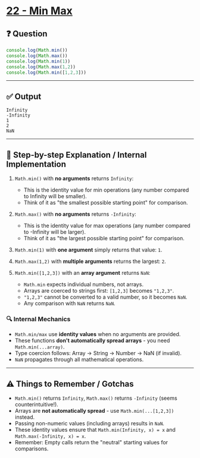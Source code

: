# [22 - Min Max](https://bigfrontend.dev/quiz/min-max)

## ❓ Question
```javascript
console.log(Math.min())
console.log(Math.max())
console.log(Math.min(1))
console.log(Math.max(1,2))
console.log(Math.min([1,2,3]))
```

---

## ✅ Output

```
Infinity
-Infinity
1
2
NaN
```

---

## 🧠 Step-by-step Explanation / Internal Implementation

1. `Math.min()` with **no arguments** returns `Infinity`:
   - This is the identity value for min operations (any number compared to Infinity will be smaller).
   - Think of it as "the smallest possible starting point" for comparison.

2. `Math.max()` with **no arguments** returns `-Infinity`:
   - This is the identity value for max operations (any number compared to -Infinity will be larger).
   - Think of it as "the largest possible starting point" for comparison.

3. `Math.min(1)` with **one argument** simply returns that value: `1`.

4. `Math.max(1,2)` with **multiple arguments** returns the largest: `2`.

5. `Math.min([1,2,3])` with an **array argument** returns `NaN`:
   - `Math.min` expects individual numbers, not arrays.
   - Arrays are coerced to strings first: `[1,2,3]` becomes `"1,2,3"`.
   - `"1,2,3"` cannot be converted to a valid number, so it becomes `NaN`.
   - Any comparison with `NaN` returns `NaN`.

### 🔍 Internal Mechanics

- `Math.min/max` use **identity values** when no arguments are provided.
- These functions **don't automatically spread arrays** - you need `Math.min(...array)`.
- Type coercion follows: Array → String → Number → NaN (if invalid).
- `NaN` propagates through all mathematical operations.

---

## ⚠️ Things to Remember / Gotchas

- `Math.min()` returns `Infinity`, `Math.max()` returns `-Infinity` (seems counterintuitive!).
- Arrays are **not automatically spread** - use `Math.min(...[1,2,3])` instead.
- Passing non-numeric values (including arrays) results in `NaN`.
- These identity values ensure that `Math.min(Infinity, x) = x` and `Math.max(-Infinity, x) = x`.
- Remember: Empty calls return the "neutral" starting values for comparisons.
